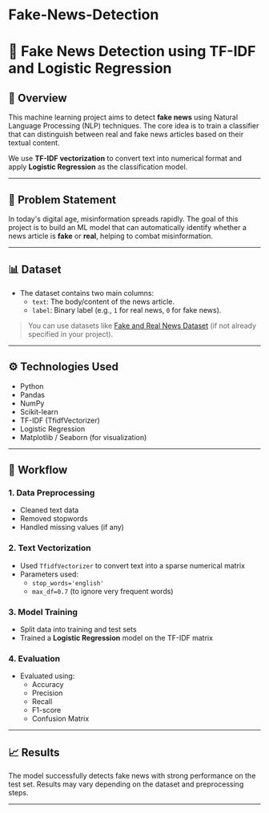 # Fake-News-Detection

# 📰 Fake News Detection using TF-IDF and Logistic Regression

## 📌 Overview

This machine learning project aims to detect **fake news** using Natural Language Processing (NLP) techniques. The core idea is to train a classifier that can distinguish between real and fake news articles based on their textual content.

We use **TF-IDF vectorization** to convert text into numerical format and apply **Logistic Regression** as the classification model.

---

## 🧠 Problem Statement

In today's digital age, misinformation spreads rapidly. The goal of this project is to build an ML model that can automatically identify whether a news article is **fake** or **real**, helping to combat misinformation.

---

## 📊 Dataset

- The dataset contains two main columns:
  - `text`: The body/content of the news article.
  - `label`: Binary label (e.g., `1` for real news, `0` for fake news).

> You can use datasets like [Fake and Real News Dataset](https://www.kaggle.com/clmentbisaillon/fake-and-real-news-dataset) (if not already specified in your project).

---

## ⚙️ Technologies Used

- Python
- Pandas
- NumPy
- Scikit-learn
- TF-IDF (TfidfVectorizer)
- Logistic Regression
- Matplotlib / Seaborn (for visualization)

---

## 🔄 Workflow

### 1. Data Preprocessing
- Cleaned text data
- Removed stopwords
- Handled missing values (if any)

### 2. Text Vectorization
- Used `TfidfVectorizer` to convert text into a sparse numerical matrix
- Parameters used:
  - `stop_words='english'`
  - `max_df=0.7` (to ignore very frequent words)

### 3. Model Training
- Split data into training and test sets
- Trained a **Logistic Regression** model on the TF-IDF matrix

### 4. Evaluation
- Evaluated using:
  - Accuracy
  - Precision
  - Recall
  - F1-score
  - Confusion Matrix

---

## 📈 Results

The model successfully detects fake news with strong performance on the test set. Results may vary depending on the dataset and preprocessing steps.

---

